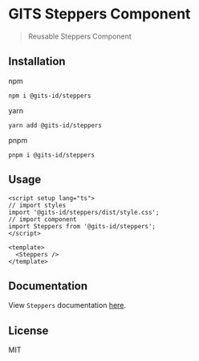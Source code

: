 # GITS Steppers Component

> Reusable Steppers Component

## Installation

npm

```
npm i @gits-id/steppers
```

yarn

```
yarn add @gits-id/steppers
```

pnpm

```
pnpm i @gits-id/steppers
```

## Usage

```vue
<script setup lang="ts">
// import styles
import '@gits-id/steppers/dist/style.css';
// import component
import Steppers from '@gits-id/steppers';
</script>

<template>
  <Steppers />
</template>
```

## Documentation

View `Steppers` documentation [here](https://gits-ui.web.app/?path=/story/components-steppers--default).

## License

MIT
